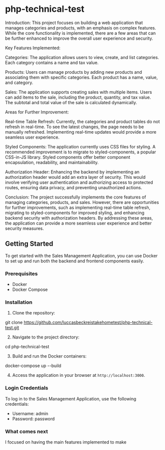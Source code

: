 # php-technical-test

Introduction:
This project focuses on building a web application that manages categories and products, with an emphasis on complex features. While the core functionality is implemented, there are a few areas that can be further enhanced to improve the overall user experience and security.

Key Features Implemented:

Categories: The application allows users to view, create, and list categories. Each category contains a name and tax value.

Products: Users can manage products by adding new products and associating them with specific categories. Each product has a name, value, and category.

Sales: The application supports creating sales with multiple items. Users can add items to the sale, including the product, quantity, and tax value. The subtotal and total value of the sale is calculated dynamically.

Areas for Further Improvement:

Real-time Table Refresh: Currently, the categories and product tables do not refresh in real-time. To see the latest changes, the page needs to be manually refreshed. Implementing real-time updates would provide a more seamless user experience.

Styled Components: The application currently uses CSS files for styling. A recommended improvement is to migrate to styled-components, a popular CSS-in-JS library. Styled components offer better component encapsulation, readability, and maintainability.

Authorization Header: Enhancing the backend by implementing an authorization header would add an extra layer of security. This would involve verifying user authentication and authorizing access to protected routes, ensuring data privacy, and preventing unauthorized actions.

Conclusion:
The project successfully implements the core features of managing categories, products, and sales. However, there are opportunities for further improvements, such as implementing real-time table refresh, migrating to styled-components for improved styling, and enhancing backend security with authorization headers. By addressing these areas, the application can provide a more seamless user experience and better security measures.

## Getting Started

To get started with the Sales Management Application, you can use Docker to set up and run both the backend and frontend components easily.

### Prerequisites

- Docker
- Docker Compose

### Installation

1. Clone the repository:

git clone https://github.com/luccasbeckreistakehometest/php-technical-test.git

2. Navigate to the project directory:

cd php-technical-test

3. Build and run the Docker containers:

docker-compose up --build

4. Access the application in your browser at `http://localhost:3000`.

### Login Credentials

To log in to the Sales Management Application, use the following credentials:

- Username: admin
- Password: password

### What comes next

I focused on having the main features implemented to make 
